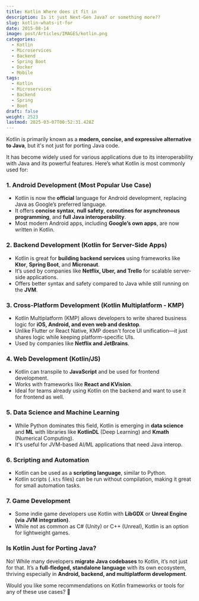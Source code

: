 ```yaml
---
title: Kotlin Where does it fit in
description: Is it just Next-Gen Java? or something more??
slug: kotlin-whats-it-for
date: 2015-08-14
image: post/Articles/IMAGES/kotlin.png
categories:
  - Kotlin
  - Microservices
  - Backend
  - Spring Boot
  - Docker
  - Mobile
tags:
  - Kotlin
  - Microservices
  - Backend
  - Spring
  - Boot
draft: false
weight: 2523
lastmod: 2025-03-07T00:52:31.428Z
---
```

Kotlin is primarily known as a **modern, concise, and expressive alternative to Java**, but it's not just for porting Java code.

It has become widely used for various applications due to its interoperability with Java and its powerful features. Here’s what Kotlin is most commonly used for:

### 1. **Android Development (Most Popular Use Case)**

* Kotlin is now the **official** language for Android development, replacing Java as Google’s preferred language.
* It offers **concise syntax**, **null safety**, **coroutines for asynchronous programming**, and **full Java interoperability**.
* Most modern Android apps, including **Google’s own apps**, are now written in Kotlin.

### 2. **Backend Development (Kotlin for Server-Side Apps)**

* Kotlin is great for **building backend services** using frameworks like **Ktor**, **Spring Boot**, and **Micronaut**.
* It’s used by companies like **Netflix, Uber, and Trello** for scalable server-side applications.
* Offers better syntax and safety compared to Java while still running on the **JVM**.

### 3. **Cross-Platform Development (Kotlin Multiplatform - KMP)**

* Kotlin Multiplatform (KMP) allows developers to write shared business logic for **iOS, Android, and even web and desktop**.
* Unlike Flutter or React Native, KMP doesn't force UI unification—it just shares logic while keeping platform-specific UIs.
* Used by companies like **Netflix and JetBrains**.

### 4. **Web Development (Kotlin/JS)**

* Kotlin can transpile to **JavaScript** and be used for frontend development.
* Works with frameworks like **React and KVision**.
* Ideal for teams already using Kotlin on the backend and want to use it for frontend as well.

### 5. **Data Science and Machine Learning**

* While Python dominates this field, Kotlin is emerging in **data science** and **ML** with libraries like **KotlinDL** (Deep Learning) and **Kmath** (Numerical Computing).
* It's useful for JVM-based AI/ML applications that need Java interop.

### 6. **Scripting and Automation**

* Kotlin can be used as a **scripting language**, similar to Python.
* Kotlin scripts (`.kts` files) can be run without compilation, making it great for small automation tasks.

### 7. **Game Development**

* Some indie game developers use Kotlin with **LibGDX** or **Unreal Engine (via JVM integration)**.
* While not as common as C# (Unity) or C++ (Unreal), Kotlin is an option for lightweight games.

### **Is Kotlin Just for Porting Java?**

No! While many developers **migrate Java codebases** to Kotlin, it’s not just for that. It’s a **full-fledged, standalone language** with its own ecosystem, thriving especially in **Android, backend, and multiplatform development**.

Would you like some recommendations on Kotlin frameworks or tools for any of these use cases? 🚀
